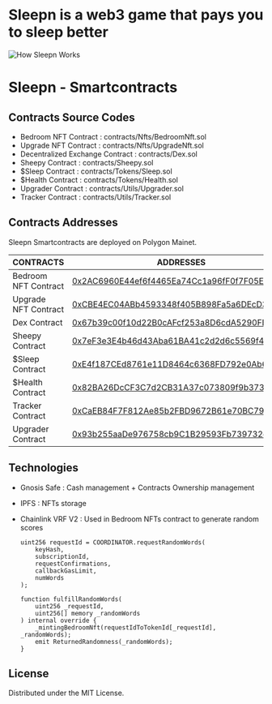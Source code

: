 # Sleepn is a web3 game that pays you to sleep better
![How Sleepn Works](https://user-images.githubusercontent.com/3343429/169715829-8df70002-36ad-4794-9161-a4874e59ceda.png)

# Sleepn - Smartcontracts
## Contracts Source Codes
- Bedroom NFT Contract : contracts/Nfts/BedroomNft.sol  
- Upgrade NFT Contract : contracts/Nfts/UpgradeNft.sol 
- Decentralized Exchange Contract : contracts/Dex.sol
- Sheepy Contract : contracts/Sheepy.sol
- $Sleep Contract : contracts/Tokens/Sleep.sol
- $Health Contract : contracts/Tokens/Health.sol
- Upgrader Contract : contracts/Utils/Upgrader.sol
- Tracker Contract : contracts/Utils/Tracker.sol

## Contracts Addresses
Sleepn Smartcontracts are deployed on Polygon Mainet.

| CONTRACTS | ADDRESSES |
| ------ | ------ |
| Bedroom NFT Contract | [0x2AC6960E44ef6f4465Ea74Cc1a96fF0f7F05E5a3](https://polygonscan.com/address/0x2AC6960E44ef6f4465Ea74Cc1a96fF0f7F05E5a3) 
| Upgrade NFT Contract | [0xCBE4EC04ABb4593348f405B898Fa5a6DEcD325c6](https://polygonscan.com/address/0xCBE4EC04ABb4593348f405B898Fa5a6DEcD325c6)
| Dex Contract | [0x67b39c00f10d22B0cAFcf253a8D6cdA5290FBba6](https://polygonscan.com/address/0x67b39c00f10d22B0cAFcf253a8D6cdA5290FBba6)
| Sheepy Contract | [0x7eF3e3E4b46d43Aba61BA41c2d2d6c5569f4F2ab](https://polygonscan.com/address/0x7eF3e3E4b46d43Aba61BA41c2d2d6c5569f4F2ab)
| $Sleep Contract | [0xE4f187CEd8761e11D8464c6368FD792e0Ab60Da2](https://polygonscan.com/address/0xE4f187CEd8761e11D8464c6368FD792e0Ab60Da2)
| $Health Contract | [0x82BA26DcCF3C7d2CB31A37c073809f9b37398Ed1](https://polygonscan.com/address/0x82BA26DcCF3C7d2CB31A37c073809f9b37398Ed1)
| Tracker Contract | [0xCaEB84F7F812Ae85b2FBD9672B61e70BC79Dc410](https://polygonscan.com/address/0xCaEB84F7F812Ae85b2FBD9672B61e70BC79Dc410)
| Upgrader Contract | [0x93b255aaDe976758cb9C1B29593Fb739732c6A8d](https://polygonscan.com/address/0x93b255aaDe976758cb9C1B29593Fb739732c6A8d)

## Technologies
- Gnosis Safe : Cash management + Contracts Ownership management 

- IPFS : NFTs storage <br>

- Chainlink VRF V2 : Used in Bedroom NFTs contract to generate random scores
    ```solidity
    uint256 requestId = COORDINATOR.requestRandomWords(
        keyHash,
        subscriptionId,
        requestConfirmations,
        callbackGasLimit,
        numWords
    );

    function fulfillRandomWords(
        uint256 _requestId,
        uint256[] memory _randomWords
    ) internal override {
        _mintingBedroomNft(requestIdToTokenId[_requestId], _randomWords);
        emit ReturnedRandomness(_randomWords);
    }
    ```

## License
Distributed under the MIT License.

